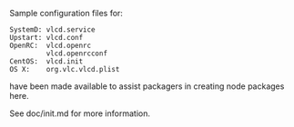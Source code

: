 Sample configuration files for:
```
SystemD: vlcd.service
Upstart: vlcd.conf
OpenRC:  vlcd.openrc
         vlcd.openrcconf
CentOS:  vlcd.init
OS X:    org.vlc.vlcd.plist
```
have been made available to assist packagers in creating node packages here.

See doc/init.md for more information.
